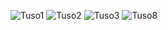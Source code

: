 ![Tuso1](https://github.com/exceltechltd/TUSO_Helpdesk/assets/110321226/ddb0e1ca-590c-43fd-8d68-efb6aa84a2e6)
![Tuso2](https://github.com/exceltechltd/TUSO_Helpdesk/assets/110321226/789f3b39-dc45-4b13-ad30-2d3dc0a8a575)
![Tuso3](https://github.com/exceltechltd/TUSO_Helpdesk/assets/110321226/eeb583ee-6337-4d4a-8cbd-2970b3cabbba)
![Tuso8](https://github.com/exceltechltd/TUSO_Helpdesk/assets/110321226/4d6c7ab3-686c-4ebd-933b-09fb94d8b6c2)
